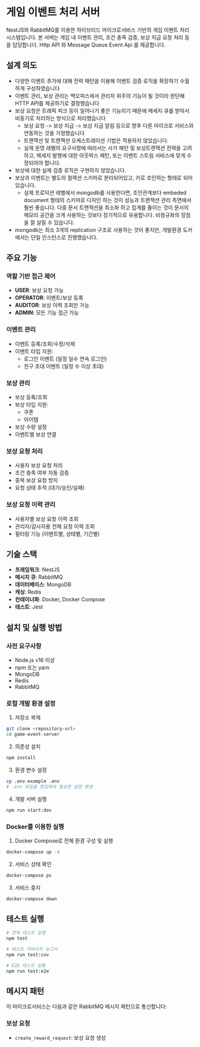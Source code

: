 # 게임 이벤트 처리 서버

NestJS와 RabbitMQ를 이용한 하이브리드 마이크로서비스 기반의 게임 이벤트 처리 시스템입니다. 본 서버는 게임 내 이벤트 관리, 조건 충족 검증, 보상 지급 요청 처리 등을 담당합니다.
Http API 와 Message Queue Event Api 를 제공합니다.

## 설계 의도
- 다양한 이벤트 추가에 대해 전략 패턴을 이용해 이벤트 검증 로직을 확장하기 수월하게 구성하였습니다
- 이벤트 관리, 보상 관리는 백오피스에서 관리자 위주의 기능이 될 것이라 판단해 HTTP API를 제공하기로 결정했습니다
- 보상 요청은 트래픽 피크 등이 일어나기 좋은 기능이기 때문에 메세지 큐를 받아서 비동기로 처리하는 방식으로 처리했습니다
  - 보상 요청 -> 보상 지급 -> 보상 지급 알림 등으로 향후 다른 마이크로 서비스와 연동하는 것을 가정했습니다
  - 트랜잭션 및 트랜잭션 오케스트레이션 기법은 적용하지 않았습니다.
  - 실제 운영 레벨의 요구사항에 따라서는 사가 패턴 및 보상트랜잭션 전략을 고려하고, 메세지 발행에 대한 아웃박스 패턴, 또는 이벤트 스트림 서비스에 맞게 수정되어야 합니다.
- 보상에 대한 실제 검증 로직은 구현하지 않았습니다.
- 보상과 이벤트는 별도의 컬렉션 스키마로 분리되어있고, 키로 조인하는 형태로 되어있습니다.
  - 실제 프로덕션 레벨에서 mongodb를 사용한다면, 조인관계보다 embeded document 형태의 스키마로 디자인 하는 것이 성능과 트랜잭션 관리 측면에서 훨씬 좋습니다. 다중 문서 트랜잭션을 최소화 하고 집계를 줄이는 것이 문서의 메모리 공간을 크게 사용하는 것보다 장기적으로 유용합니다. 비정규화의 장점을 잘 살릴 수 있습니다.
- mongodb는 최소 3개의 replication 구조로 사용하는 것이 좋지만, 개발환경 도커에서는 단일 인스턴스로 진행했습니다.

## 주요 기능

### 역할 기반 접근 제어
- **USER**: 보상 요청 가능
- **OPERATOR**: 이벤트/보상 등록
- **AUDITOR**: 보상 이력 조회만 가능
- **ADMIN**: 모든 기능 접근 가능

### 이벤트 관리
- 이벤트 등록/조회/수정/삭제
- 이벤트 타입 지원:
  - 로그인 이벤트 (일정 일수 연속 로그인)
  - 친구 초대 이벤트 (일정 수 이상 초대)

### 보상 관리
- 보상 등록/조회
- 보상 타입 지원:
  - 쿠폰
  - 아이템
- 보상 수량 설정
- 이벤트별 보상 연결

### 보상 요청 처리
- 사용자 보상 요청 처리
- 조건 충족 여부 자동 검증
- 중복 보상 요청 방지
- 요청 상태 추적 (대기/승인/실패)

### 보상 요청 이력 관리
- 사용자별 보상 요청 이력 조회
- 관리자/감사자용 전체 요청 이력 조회
- 필터링 기능 (이벤트별, 상태별, 기간별)

## 기술 스택

- **프레임워크**: NestJS
- **메시지 큐**: RabbitMQ
- **데이터베이스**: MongoDB
- **캐싱**: Redis
- **컨테이너화**: Docker, Docker Compose
- **테스트**: Jest

## 설치 및 실행 방법

### 사전 요구사항

- Node.js v16 이상
- npm 또는 yarn
- MongoDB
- Redis
- RabbitMQ

### 로컬 개발 환경 설정

1. 저장소 복제
```bash
git clone <repository-url>
cd game-event-server
```

2. 의존성 설치
```bash
npm install
```

3. 환경 변수 설정
```bash
cp .env.example .env
# .env 파일을 편집하여 필요한 설정 변경
```

4. 개발 서버 실행
```bash
npm run start:dev
```

### Docker를 이용한 실행

1. Docker Compose로 전체 환경 구성 및 실행
```bash
docker-compose up -d
```

2. 서비스 상태 확인
```bash
docker-compose ps
```

3. 서비스 중지
```bash
docker-compose down
```

## 테스트 실행

```bash
# 전체 테스트 실행
npm test

# 테스트 커버리지 보고서
npm run test:cov

# E2E 테스트 실행
npm run test:e2e
```

## 메시지 패턴
이 마이크로서비스는 다음과 같은 RabbitMQ 메시지 패턴으로 통신합니다:

### 보상 요청
- `create_reward_request`: 보상 요청 생성

